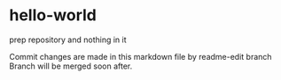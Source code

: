 # hello-world
prep repository and nothing in it

Commit changes are made in this markdown file by readme-edit branch
Branch will be merged soon after.
